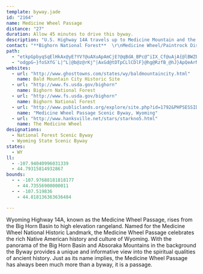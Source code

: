 ```yaml
---
template: byway.jade
id: "2164"
name: Medicine Wheel Passage
distance: "27"
duration: Allow 45 minutes to drive this byway.
description: "U.S. Highway 14A travels up to Medicine Mountain and the Medicine Wheel National Historic Landmark.  Medicine Wheel Passage offers spectacular mountain views as well as a glimpse into Native American history. "
contact: "**Bighorn National Forest**  \r\nMedicine Wheel/Paintrock District - Lovell Office  \r\n307-548-6541  \r\n\r\n**Medicine Wheel/Paintrock District**  \r\nGreybull Work Center  \r\nWyoming Hotshots  \r\n307-765-4435"
path: 
  - "etkpGpbyqSqElHkAx@yE?YV?@uAXuApAmCjE?@qBdA_BPc@^iIX_Cf@uAjA{@lBWZEDa@dCu@hCgCvBkCrAuApBa@rIy@lF_A`E_DjDQEw@~@kBXqDEkByF{@eAiCSiA^oBrAiCr@{IXoAOEO[?u@s@s@qCuAoPwAsI[i@uA?[xHm@`D}@nByAxAsCnA_@jBPlEKpCe@z@y@j@w@FuAv@UfA?~BrH~KrGtL`HpPbArDf@`Fv@l@n@[RkDe@gDgBeH}AiJC_EfBf@x@~AbC~JjBrC|Dv@jB`A|@dCX`CPbFYfC_@rA_CxC[dD`@zCp@vAvDx@xCxAt@x@PjBKlBaElCqDrEKrEvAzMb@rAl@h@~AETsAUmEJyAfAkBz@CRTBr@"
  - "odgpG~}foSXfG`L|^L|@b@z@rKj^|AxGd@tDTpCLlCDlF}@hg@RzfB_@hJ}ApQeArNCfIXtE|Ibz@lA`JlBrJzIv^hAfGx@hHTlDTlHXhJJlHVb|@J`G\\rGf@zG`Ijw@|@dH~AtI~Mdk@xA|DlBhDjB`CvC`CjFdCtQrHvCtBh[d[hFdGzFlJpBxDnAzCxAhFfCdQnCzMv@bKtAbL|Hdj@RlBHdCDlCGrFa@tEy@fFiAzEoNns@i@xB{@hCgChGqErH}JtNkL`M_AnAgCrEoAlCcAxCoDnMsAjGWhBWhEC`CH~CbA|ODpBIfFKrBSbBgBdJ{@zCwD~LyAvCmG~LcOpViFfKoBlGgAxGQxCDdMNdEElC]`Iq@rDcAxDqFxY_@vF^vQh@lJ?tEYrEe@dEiAnEqHvPiBbDaFpLy@dDyAtIuAhPYxGC~ENzFb@lBhBlGrBzFbDrKlB`IrBnNrDfMd@~B?fBSlBsE~XEvATfEbArDrDzKB`BO|Bc@`B}DzLmBrD_V|V_ItHw^zZiBhA}YlIaJ~BaA^yAz@oCdCuMzMiA`AaIjIye@zd@_NfNaCtDuCvFsh@nkAuP|_@o_@vbAgB|FuAxGu@fF{@`KQrECrEFnGbBtWxApPxBnZn@rUBfZFfB|@fHvClLXbCZrF?bCM|CiEnYo@zF_@tJC~DRxGRnChA~It@tD|BlI`Nlb@tZhaAh@`A~AvE~@lBtAzBpC~ClUbTbB`CtBdGlGx^RrB?rC_@vBUr@]r@cAfAq@^gC^o@EwF_B}BJu@^s@dAg@~AMlA?zBTbBrDhIfBdDn@t@x@d@nPfGx@l@dArBhArDRbDI`BmAfLeAdMUdAm@vBk@fA{GlJi@fC"
websites: 
  - url: "http://www.ghosttowns.com/states/wy/baldmountaincity.html"
    name: Bald Mountain City Historic Site
  - url: "http://www.fs.usda.gov/bighorn"
    name: Bighorn National Forest
  - url: "http://www.fs.usda.gov/bighorn"
    name: Bighorn National Forest
  - url: "http://www.publiclands.org/explore/site.php?id=1792&PHPSESSID=23cfeb7c9"
    name: "Medicine Wheel Passage Scenic Byway, Wyoming"
  - url: "http://www.hanksville.net/stars/starkno5.html"
    name: The Medicine Wheel
designations: 
  - National Forest Scenic Byway
  - Wyoming State Scenic Byway
states: 
  - WY
ll: 
  - -107.94040996031339
  - 44.79315814932867
bounds: 
  - - -107.97688181818177
    - 44.73556900000011
  - - -107.519836
    - 44.818136363636484

---
```


<p>Wyoming Highway 14A, known as the Medicine Wheel Passage, rises from the Big Horn Basin to high elevation rangeland.  Named for the Medicine Wheel National Historic Landmark, the Medicine Wheel Passage celebrates the rich Native American history and culture of Wyoming.  With the panorama of the Big Horn Basin and Absoraka Mountains in the background the Byway provides a unique and informative view into the spiritual qualities of ancient history.  Just as its name implies, the Medicine Wheel Passage has always been much more than a byway, it is a passage.</p>